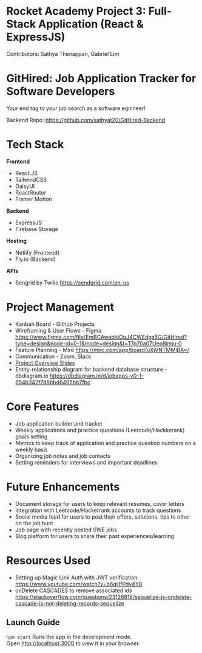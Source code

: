 # Rocket Academy Project 3: Full-Stack Application (React & ExpressJS)

Contributors: Sathya Thenappan, Gabriel Lim

# GitHired: Job Application Tracker for Software Developers

Your end tag to your job search as a software egnineer!

Backend Repo: https://github.com/sathyat20/GitHired-Backend

# Tech Stack

**Frontend**

- React.JS
- TailwindCSS
- DaisyUI
- ReactRouter
- Framer Motion

**Backend**

- ExpressJS
- Firebase Storage

**Hosting**

- Netlify (Frontend)
- Fly.io (Backend)

**APIs**

- Sengrid by Twilio https://sendgrid.com/en-us

# Project Management

- Kanban Board - Github Projects
- Wireframing & User Flows - Figma https://www.figma.com/file/EmBCAwabhiOpJ4CWEdga5G/GitHired?type=design&node-id=0-1&mode=design&t=T7q70a07Uep8lmju-0
- Feature Planning - Miro https://miro.com/app/board/uXjVNTMMiBA=/
- Communication - Zoom, Slack
- [Project Overview Slides](https://docs.google.com/presentation/d/1BQi7FU2v8ftq7vEIwXeqff1QWy6JKkglP1eSx1qtgds/edit?usp=sharing)
- Entity-relationship diagram for backend database structure - dbdiagram.io https://dbdiagram.io/d/jobapps-v0-1-654b342f7d8bbd6465bb7fbc

# Core Features
- Job application builder and tracker
- Weekly applications and practice questions (Leetcode/Hackkerank) goals setting
- Metrics to keep track of application and practice question numbers on a weekly basis
- Organizing job notes and job contacts
- Setting reminders for interviews and important deadlines

# Future Enhancements
- Document storage for users to keep relevant resumes, cover letters
- Integration with Leetcode/Hackerrank accounts to track questions
- Social media feed for users to post their offers, solutions, tips to other on the job hunt
- Job page with recently posted SWE jobs
- Blog platform for users to share their past experiences/learning

# Resources Used

- Setting up Magic Link Auth with JWT verification https://www.youtube.com/watch?v=b6qHfPdv4Y8
- onDelete CASCADES to remove associated ids https://stackoverflow.com/questions/23128816/sequelize-js-ondelete-cascade-is-not-deleting-records-sequelize

## Launch Guide

`npm start` Runs the app in the development mode.\
Open [http://localhost:3000](http://localhost:3000) to view it in your browser.

